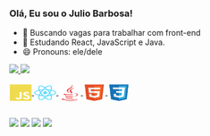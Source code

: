 ### Olá, Eu sou o Julio Barbosa!


- 🔭 Buscando vagas para trabalhar com  front-end
- 🌱 Estudando React, JavaScript e Java.
- 😄 Pronouns: ele/dele

<div>
    <a href="https://github.com/JulioBarbosa19">
    <img height="180em" src="https://github-readme-stats.vercel.app/api?username=JulioBarbosa19&show_icons=true&theme=cobalt&include_all_commits=true&count_private=true"/>
  <img height="180em" src="https://github-readme-stats.vercel.app/api/top-langs/?username=JulioBarbosa19&layout=compact&langs_count=16&theme=cobalt"/>
</div>
   <div style="display: inline_block"><br>
  <img align="center" alt="Julio-Js" height="30" width="40" src="https://raw.githubusercontent.com/devicons/devicon/master/icons/javascript/javascript-plain.svg">
   <img align="center" alt="Julio-React" height="30" width="40" src="https://raw.githubusercontent.com/devicons/devicon/master/icons/react/react-original.svg">
   <img align="center" alt="Julio-Java" height="30" width="40" src="https://raw.githubusercontent.com/devicons/devicon/master/icons/java/java-plain.svg">
     <img align="center" alt="Julio-HTML" height="30" width="40" src="https://raw.githubusercontent.com/devicons/devicon/master/icons/html5/html5-original.svg">
      <img align="center" alt="Julio-CSS" height="30" width="40" src="https://raw.githubusercontent.com/devicons/devicon/master/icons/css3/css3-original.svg">

</div>
  
 ##
  
  <div>
    <a href="https://instagram.com/julio.barbosa.52" target="_blank"><img src="https://img.shields.io/badge/-Instagram-%23E4405F?style=for-the-badge&logo=instagram&logoColor=white" target="_blank"></a>
  <a href = "mailto:juliocesarb.silva11@gmail.com"><img src="https://img.shields.io/badge/-Gmail-%23333?style=for-the-badge&logo=gmail&logoColor=white" target="_blank"></a>
  <a href="https://www.linkedin.com/in/julio-cesar-barbosa-da-silva-b335b6100/" target="_blank"><img src="https://img.shields.io/badge/-LinkedIn-%230077B5?style=for-the-badge&logo=linkedin&logoColor=white" target="_blank"></a> 
  <a href="https://twitter.com/JulioBarbosa97"><img src="https://img.shields.io/badge/Twitter-1DA1F2?style=for-the-badge&logo=twitter&logoColor=white"></a>
 
  </div>
  
 
